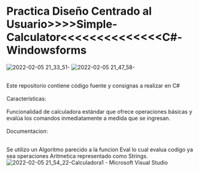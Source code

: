 # Practica Diseño Centrado al Usuario>>>>Simple-Calculator<<<<<<<<<<<<<<C#-Windowsforms
![2022-02-05 21_33_51-](https://user-images.githubusercontent.com/71537694/152664854-5185388d-7123-4083-af72-0b7d466b94ce.png)
![2022-02-05 21_47_58-](https://user-images.githubusercontent.com/71537694/152664962-89c62e5f-fca6-4785-8e86-bc4f756d2eec.png)

<br />
Este repositorio contiene código fuente y consignas a realizar en C# 
<br />
<br />
Características:
<br /><br />
Funcionalidad de calculadora estándar que ofrece operaciones básicas y 
evalúa los comandos inmediatamente a medida que se ingresan.
<br />
<br />
Documentacion:
<br />
<br />

Se utilizo un Algoritmo parecido a la funcion Eval lo cual evalua codigo ya sea operaciones Aritmetica representado como Strings.
<br />
![2022-02-05 21_54_22-Calculadora1 - Microsoft Visual Studio](https://user-images.githubusercontent.com/71537694/152665112-034fed5b-9251-4b67-a9eb-5805547b3a98.png)
